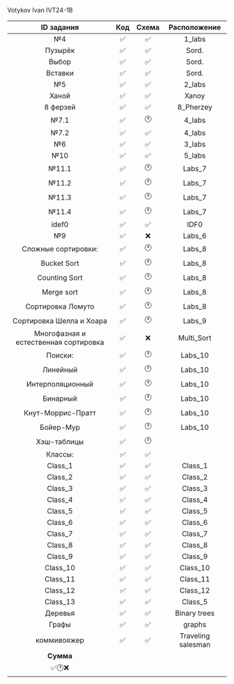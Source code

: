 Votykov Ivan IVT24-1B 

| ID задания | Код | Схема | Расположение |                                                 
| :----: | :----: | :----: | :----: |
| №4 | ✅ | ✅ | 1_labs |
| Пузырёк | ✅ | ✅ | Sord. |
| Выбор | ✅ | ✅ | Sord. |
| Вставки | ✅ | ✅ | Sord. |
| №5 | ✅ | ✅ | 2_labs |
| Ханой | ✅ | ✅ | Xanoy |
| 8 ферзей | ✅ | ✅ | 8_Pherzey |
| №7.1 | ✅ | 🕐 | 4_labs |
| №7.2 | ✅ | ✅ | 4_labs |
| №6 | ✅ | ✅ | 3_labs |
| №10 | ✅ | ✅ | 5_labs |
| №11.1 | ✅ | 🕐 | Labs_7 |
| №11.2 | ✅ | 🕐 | Labs_7 |
| №11.3 | ✅ | 🕐 | Labs_7 |
| №11.4 | ✅ | 🕐 | Labs_7 |
| idef0 | ✅ | ✅ | IDF0 |
| №9 | ✅ | ❌ | Labs_6 | 
| Сложные сортировки: | ✅ | 🕐 | Labs_8 | 
| Bucket Sort | ✅ | 🕐 | Labs_8 |
| Counting Sort | ✅ | 🕐 | Labs_8 |
| Merge sort | ✅ | 🕐 | Labs_8 |
| Сортировка Ломуто | ✅ | 🕐 | Labs_8 |
| Сортировка Шелла и Хоара | ✅ | 🕐 | Labs_9 | 
| Многофазная и естественная сортировка | ✅  | ❌ | Multi_Sort | 
| Поиски: | ✅ | 🕐 | Labs_10 | 
| Линейный | ✅ | 🕐 | Labs_10 |
| Интерполяционный | ✅ | 🕐 | Labs_10 |
| Бинарный  | ✅ | 🕐 | Labs_10 | 
| Кнут-Моррис-Пратт | ✅ | 🕐 | Labs_10 |
| Бойер-Мур | ✅ | 🕐 | Labs_10 |
| Хэш-таблицы | ✅ | 🕐 |  | 
| Классы: | ✅  | ✅ |  |
| Class_1 | ✅ | ✅ | Class_1 |
| Class_2 | ✅ | ✅ | Class_2 |
| Class_3 | ✅ | ✅ | Class_3 |
| Class_4 | ✅ | ✅ | Class_4 |
| Class_5 | ✅ | ✅ | Class_5 |
| Class_6 | ✅ | ✅ | Class_6 |
| Class_7 | ✅ | ✅ | Class_7 |
| Class_8 | ✅ | ✅ | Class_8 |
| Class_9 | ✅ | ✅ | Class_9 |
| Class_10 | ✅ | ✅ | Class_10 |
| Class_11 | ✅ | ✅ | Class_11 |
| Class_12 | ✅ | ✅ | Class_12 |
| Class_13 | ✅ | ✅ | Class_5 |
| Деревья | ✅ | ✅ | Binary trees |
| Графы | ✅ | ✅ | graphs |
| коммивояжер| ✅ | ✅ | Traveling salesman |
| **Сумма** |  |  |  |
| ✅🕐❌   |  |  |  |
